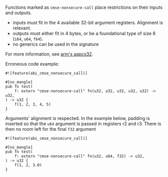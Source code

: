 Functions marked as `cmse-nonsecure-call` place restrictions on their
inputs and outputs.

- inputs must fit in the 4 available 32-bit argument registers. Alignment
is relevant.
- outputs must either fit in 4 bytes, or be a foundational type of
size 8 (`i64`, `u64`, `f64`).
- no generics can be used in the signature

For more information,
see [arm's aapcs32](https://github.com/ARM-software/abi-aa/releases).

Erroneous code example:

```ignore (host errors will not match for target)
#![feature(abi_cmse_nonsecure_call)]

#[no_mangle]
pub fn test(
    f: extern "cmse-nonsecure-call" fn(u32, u32, u32, u32, u32) -> u32,
) -> u32 {
    f(1, 2, 3, 4, 5)
}
```

Arguments' alignment is respected. In the example below, padding is inserted
so that the `u64` argument is passed in registers r2 and r3. There is then no
room left for the final `f32` argument

```ignore (host errors will not match for target)
#![feature(abi_cmse_nonsecure_call)]

#[no_mangle]
pub fn test(
    f: extern "cmse-nonsecure-call" fn(u32, u64, f32) -> u32,
) -> u32 {
    f(1, 2, 3.0)
}
```
